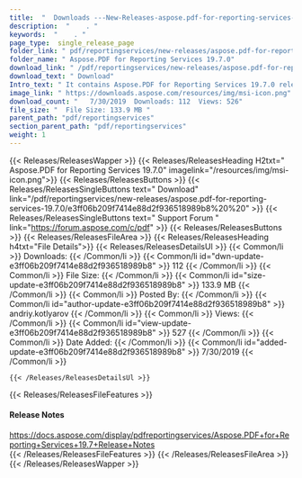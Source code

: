 ```yaml
---
title:  "  Downloads ---New-Releases-aspose.pdf-for-reporting-services-19.7.0 . " 
description:  "    . " 
keywords:  "    . " 
page_type:  single_release_page
folder_link: " pdf/reportingservices/new-releases/aspose.pdf-for-reporting-services-19.7.0/"
folder_name: " Aspose.PDF for Reporting Services 19.7.0"
download_link: " /pdf/reportingservices/new-releases/aspose.pdf-for-reporting-services-19.7.0/e3ff06b209f7414e88d2f936518989b8"
download_text: " Download"
Intro_text: " It contains Aspose.PDF for Reporting Services 19.7.0 release."
image_link: " https://downloads.aspose.com/resources/img/msi-icon.png"
download_count: "   7/30/2019  Downloads: 112  Views: 526"
file_size: "  File Size: 133.9 MB "
parent_path: "pdf/reportingservices"
section_parent_path: "pdf/reportingservices"
weight: 1 
---
```


{{< Releases/ReleasesWapper >}}
  {{< Releases/ReleasesHeading H2txt=" Aspose.PDF for Reporting Services 19.7.0" imagelink="/resources/img/msi-icon.png">}}
  {{< Releases/ReleasesButtons >}}
    {{< Releases/ReleasesSingleButtons text=" Download" link="/pdf/reportingservices/new-releases/aspose.pdf-for-reporting-services-19.7.0/e3ff06b209f7414e88d2f936518989b8%20%20" >}}
    {{< Releases/ReleasesSingleButtons text=" Support Forum " link="https://forum.aspose.com/c/pdf" >}}
  {{< Releases/ReleasesButtons >}}
  {{< Releases/ReleasesFileArea >}}
    {{< Releases/ReleasesHeading h4txt="File Details">}}
    {{< Releases/ReleasesDetailsUl >}}
            {{< Common/li  >}} Downloads: {{< /Common/li >}} 
      {{< Common/li id="dwn-update-e3ff06b209f7414e88d2f936518989b8" >}} 112 {{< /Common/li >}} 
      {{< Common/li  >}} File Size: {{< /Common/li >}} 
      {{< Common/li id="size-update-e3ff06b209f7414e88d2f936518989b8" >}} 133.9 MB {{< /Common/li >}} 
      {{< Common/li  >}} Posted By: {{< /Common/li >}} 
      {{< Common/li id="author-update-e3ff06b209f7414e88d2f936518989b8" >}} andriy.kotlyarov {{< /Common/li >}} 
      {{< Common/li  >}} Views: {{< /Common/li >}} 
      {{< Common/li id="view-update-e3ff06b209f7414e88d2f936518989b8" >}} 527 {{< /Common/li >}} 
      {{< Common/li  >}} Date Added: {{< /Common/li >}} 
      {{< Common/li id="added-update-e3ff06b209f7414e88d2f936518989b8" >}} 7/30/2019 {{< /Common/li >}} 

    {{< /Releases/ReleasesDetailsUl >}}

  {{< Releases/ReleasesFileFeatures >}}
      <h4>Release Notes</h4><div><a href="https://docs.aspose.com/display/pdfreportingservices/Aspose.PDF+for+Reporting+Services+19.7+Release+Notes">https://docs.aspose.com/display/pdfreportingservices/Aspose.PDF+for+Reporting+Services+19.7+Release+Notes</a></div>
  {{< /Releases/ReleasesFileFeatures >}}
 {{< /Releases/ReleasesFileArea >}}
{{< /Releases/ReleasesWapper >}}



